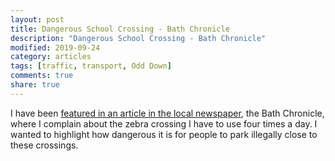 ```yaml
---
layout: post
title: Dangerous School Crossing - Bath Chronicle
description: "Dangerous School Crossing - Bath Chronicle"
modified: 2019-09-24
category: articles
tags: [traffic, transport, Odd Down]
comments: true
share: true
---
```


I have been <a href="https://www.somersetlive.co.uk/news/somerset-news/horrified-parent-says-bad-parking-3354037">
featured in an article in the local newspaper</a>, the Bath Chronicle, where I complain about
the zebra crossing I have to use four times a day. I wanted to highlight how dangerous it is for people
to park illegally close to these crossings.
